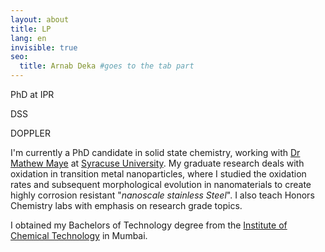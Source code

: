 ```yaml
---
layout: about
title: LP
lang: en
invisible: true
seo:
  title: Arnab Deka #goes to the tab part
---
```


PhD at IPR

DSS

DOPPLER

I'm currently a PhD candidate in solid state chemistry, working with [Dr Mathew Maye](http://nano.syr.edu) at [Syracuse University](https://syracuse.edu/). My graduate research deals with oxidation in transition metal nanoparticles, where I studied the oxidation rates and subsequent morphological evolution in nanomaterials to create highly corrosion resistant "*nanoscale stainless Steel*". I also teach Honors Chemistry labs with emphasis on research grade topics.

I obtained my Bachelors of Technology degree from the [Institute of Chemical Technology](https://en.wikipedia.org/wiki/Institute_of_Chemical_Technology) in Mumbai.
